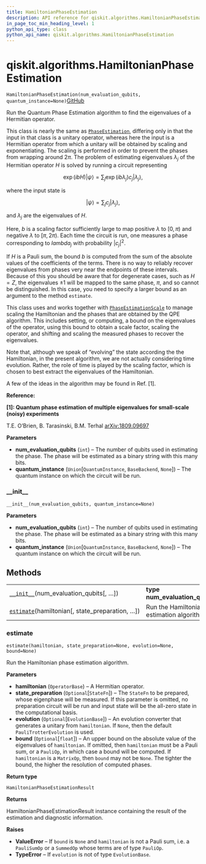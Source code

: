 ```yaml
---
title: HamiltonianPhaseEstimation
description: API reference for qiskit.algorithms.HamiltonianPhaseEstimation
in_page_toc_min_heading_level: 1
python_api_type: class
python_api_name: qiskit.algorithms.HamiltonianPhaseEstimation
---
```


# qiskit.algorithms.HamiltonianPhaseEstimation

<span id="qiskit.algorithms.HamiltonianPhaseEstimation" />

`HamiltonianPhaseEstimation(num_evaluation_qubits, quantum_instance=None)`[GitHub](https://github.com/qiskit/qiskit/tree/stable/0.18/qiskit/algorithms/phase_estimators/hamiltonian_phase_estimation.py "view source code")

Run the Quantum Phase Estimation algorithm to find the eigenvalues of a Hermitian operator.

This class is nearly the same as [`PhaseEstimation`](qiskit.algorithms.PhaseEstimation "qiskit.algorithms.PhaseEstimation"), differing only in that the input in that class is a unitary operator, whereas here the input is a Hermitian operator from which a unitary will be obtained by scaling and exponentiating. The scaling is performed in order to prevent the phases from wrapping around $2\pi$. The problem of estimating eigenvalues $\lambda_j$ of the Hermitian operator $H$ is solved by running a circuit representing

$$
\exp(i b H) |\psi\rangle = \sum_j \exp(i b \lambda_j) c_j |\lambda_j\rangle,
$$

where the input state is

$$
|\psi\rangle = \sum_j c_j |\lambda_j\rangle,
$$

and $\lambda_j$ are the eigenvalues of $H$.

Here, $b$ is a scaling factor sufficiently large to map positive $\lambda$ to $[0,\pi)$ and negative $\lambda$ to $[\pi,2\pi)$. Each time the circuit is run, one measures a phase corresponding to $lambda_j$ with probability $|c_j|^2$.

If $H$ is a Pauli sum, the bound $b$ is computed from the sum of the absolute values of the coefficients of the terms. There is no way to reliably recover eigenvalues from phases very near the endpoints of these intervals. Because of this you should be aware that for degenerate cases, such as $H=Z$, the eigenvalues $\pm 1$ will be mapped to the same phase, $\pi$, and so cannot be distinguished. In this case, you need to specify a larger bound as an argument to the method `estimate`.

This class uses and works together with [`PhaseEstimationScale`](qiskit.algorithms.PhaseEstimationScale "qiskit.algorithms.PhaseEstimationScale") to manage scaling the Hamiltonian and the phases that are obtained by the QPE algorithm. This includes setting, or computing, a bound on the eigenvalues of the operator, using this bound to obtain a scale factor, scaling the operator, and shifting and scaling the measured phases to recover the eigenvalues.

Note that, although we speak of “evolving” the state according the the Hamiltonian, in the present algorithm, we are not actually considering time evolution. Rather, the role of time is played by the scaling factor, which is chosen to best extract the eigenvalues of the Hamiltonian.

A few of the ideas in the algorithm may be found in Ref. \[1].

**Reference:**

**\[1]: Quantum phase estimation of multiple eigenvalues for small-scale (noisy) experiments**

T.E. O’Brien, B. Tarasinski, B.M. Terhal [arXiv:1809.09697](https://arxiv.org/abs/1809.09697)

**Parameters**

*   **num\_evaluation\_qubits** (`int`) – The number of qubits used in estimating the phase. The phase will be estimated as a binary string with this many bits.
*   **quantum\_instance** (`Union`\[`QuantumInstance`, `BaseBackend`, `None`]) – The quantum instance on which the circuit will be run.

### \_\_init\_\_

<span id="qiskit.algorithms.HamiltonianPhaseEstimation.__init__" />

`__init__(num_evaluation_qubits, quantum_instance=None)`

**Parameters**

*   **num\_evaluation\_qubits** (`int`) – The number of qubits used in estimating the phase. The phase will be estimated as a binary string with this many bits.
*   **quantum\_instance** (`Union`\[`QuantumInstance`, `BaseBackend`, `None`]) – The quantum instance on which the circuit will be run.

## Methods

|                                                                                                                                                                     |                                                 |
| ------------------------------------------------------------------------------------------------------------------------------------------------------------------- | ----------------------------------------------- |
| [`__init__`](#qiskit.algorithms.HamiltonianPhaseEstimation.__init__ "qiskit.algorithms.HamiltonianPhaseEstimation.__init__")(num\_evaluation\_qubits\[, …])         | **type num\_evaluation\_qubits**`int`           |
| [`estimate`](#qiskit.algorithms.HamiltonianPhaseEstimation.estimate "qiskit.algorithms.HamiltonianPhaseEstimation.estimate")(hamiltonian\[, state\_preparation, …]) | Run the Hamiltonian phase estimation algorithm. |

### estimate

<span id="qiskit.algorithms.HamiltonianPhaseEstimation.estimate" />

`estimate(hamiltonian, state_preparation=None, evolution=None, bound=None)`

Run the Hamiltonian phase estimation algorithm.

**Parameters**

*   **hamiltonian** (`OperatorBase`) – A Hermitian operator.
*   **state\_preparation** (`Optional`\[`StateFn`]) – The `StateFn` to be prepared, whose eigenphase will be measured. If this parameter is omitted, no preparation circuit will be run and input state will be the all-zero state in the computational basis.
*   **evolution** (`Optional`\[`EvolutionBase`]) – An evolution converter that generates a unitary from `hamiltonian`. If `None`, then the default `PauliTrotterEvolution` is used.
*   **bound** (`Optional`\[`float`]) – An upper bound on the absolute value of the eigenvalues of `hamiltonian`. If omitted, then `hamiltonian` must be a Pauli sum, or a `PauliOp`, in which case a bound will be computed. If `hamiltonian` is a `MatrixOp`, then `bound` may not be `None`. The tighter the bound, the higher the resolution of computed phases.

**Return type**

`HamiltonianPhaseEstimationResult`

**Returns**

HamiltonianPhaseEstimationResult instance containing the result of the estimation and diagnostic information.

**Raises**

*   **ValueError** – If `bound` is `None` and `hamiltonian` is not a Pauli sum, i.e. a `PauliSumOp` or a `SummedOp` whose terms are of type `PauliOp`.
*   **TypeError** – If `evolution` is not of type `EvolutionBase`.

